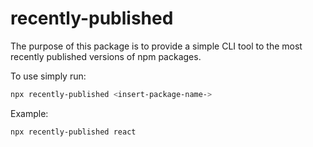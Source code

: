 # recently-published

The purpose of this package is to provide a simple CLI tool to the most recently published versions of npm packages.

To use simply run:
```bash
npx recently-published <insert-package-name->
```

Example:
```bash
npx recently-published react
```

